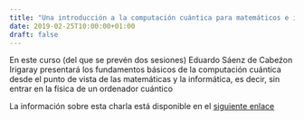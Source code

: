 ```yaml
---
title: "Una introducción a la computación cuántica para matemáticos e informáticos (I)"
date: 2019-02-25T10:00:00+01:00
draft: false
---
```


En este curso (del que se prevén dos sesiones) Eduardo Sáenz de Cabeźon Irigaray presentará los fundamentos básicos de la computación cuántica desde el punto de vista de las matemáticas y la informática, es decir, sin entrar en la física de un ordenador cuántico

<!--more-->

La información sobre esta charla está disponible en el <a href="https://seminariomirianandres.unirioja.es/2019/02/25/minicurso-una-introduccion-a-la-computacion-cuantica-para-matematicos-e-informaticos-ii">siguiente enlace</a>




